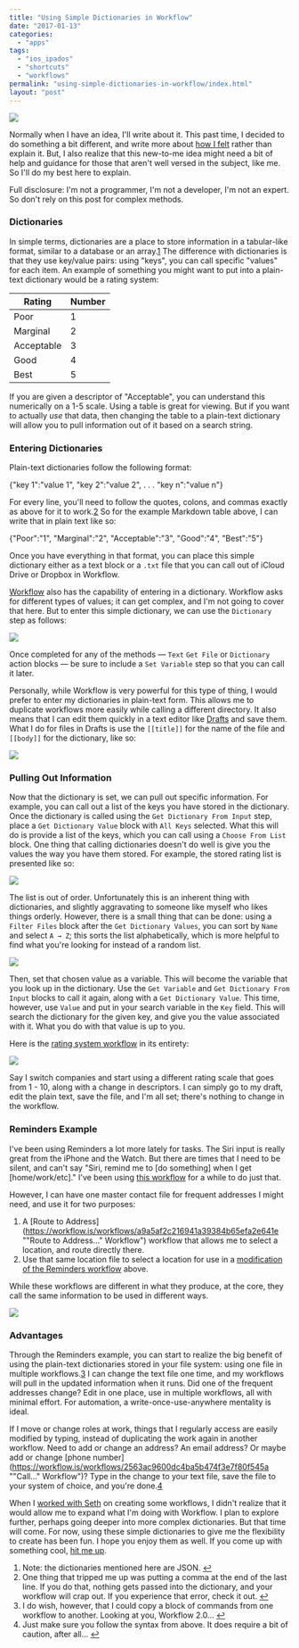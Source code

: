 ```yaml
---
title: "Using Simple Dictionaries in Workflow"
date: "2017-01-13"
categories: 
  - "apps"
tags: 
  - "ios_ipados"
  - "shortcuts"
  - "workflows"
permalink: "using-simple-dictionaries-in-workflow/index.html"
layout: "post"
---
```


[![](/images/Workflow-Array-Feature.jpeg)](https://www.nahumck.me/wp-content/uploads/2017/01/Workflow-Array-Feature.jpeg)

Normally when I have an idea, I'll write about it. This past time, I decided to do something a bit different, and write more about [how I felt](https://www.nahumck.me/gaining-experience/ "Gaining Experience") rather than explain it. But, I also realize that this new-to-me idea might need a bit of help and guidance for those that aren't well versed in the subject, like me. So I'll do my best here to explain.

Full disclosure: I'm not a programmer, I'm not a developer, I'm not an expert. So don't rely on this post for complex methods.

### Dictionaries

In simple terms, dictionaries are a place to store information in a tabular-like format, similar to a database or an array.[1](#fn1) The difference with dictionaries is that they use key/value pairs: using "keys", you can call specific "values" for each item. An example of something you might want to put into a plain-text dictionary would be a rating system:

  
| Rating | Number |
| --- | --- |
| Poor | 1 |
| Marginal | 2 |
| Acceptable | 3 |
| Good | 4 |
| Best | 5 |

If you are given a descriptor of "Acceptable", you can understand this numerically on a 1-5 scale. Using a table is great for viewing. But if you want to actually _use_ that data, then changing the table to a plain-text dictionary will allow you to pull information out of it based on a search string.

### Entering Dictionaries

Plain-text dictionaries follow the following format:

{"key 1":"value 1",
"key 2":"value 2",
.
.
.
"key n":"value n"}

For every line, you'll need to follow the quotes, colons, and commas exactly as above for it to work.[2](#fn2) So for the example Markdown table above, I can write that in plain text like so:

{"Poor":"1",
"Marginal":"2",
"Acceptable":"3",
"Good":"4",
"Best":"5"}

Once you have everything in that format, you can place this simple dictionary either as a text block or a `.txt` file that you can call out of iCloud Drive or Dropbox in Workflow.

[Workflow](https://geo.itunes.apple.com/us/app/workflow-powerful-automation/id915249334?mt=8&uo=4&at=1001l4VZ&ct=ntwitter "Workflow on the App Store") also has the capability of entering in a dictionary. Workflow asks for different types of values; it can get complex, and I'm not going to cover that here. But to enter this simple dictionary, we can use the `Dictionary` step as follows:

![](/images/Workflow-Dictionary-Input.jpeg)

Once completed for any of the methods — `Text` `Get File` or `Dictionary` action blocks — be sure to include a `Set Variable` step so that you can call it later.

Personally, while Workflow is very powerful for this type of thing, I would prefer to enter my dictionaries in plain-text form. This allows me to duplicate workflows more easily while calling a different directory. It also means that I can edit them quickly in a text editor like [Drafts](https://geo.itunes.apple.com/us/app/drafts-quickly-capture-notes/id905337691?mt=8&uo=4&at=1001l4VZ&ct=ntwitter "Drafts on the App Store") and save them. What I do for files in Drafts is use the `[[title]]` for the name of the file and `[[body]]` for the dictionary, like so:

![](/images/Workflow-Drafts-Array-Entry.jpeg)

### Pulling Out Information

Now that the dictionary is set, we can pull out specific information. For example, you can call out a list of the keys you have stored in the dictionary. Once the dictionary is called using the `Get Dictionary From Input` step, place a `Get Dictionary Value` block with `All Keys` selected. What this will do is provide a list of the keys, which you can call using a `Choose From List` block. One thing that calling dictionaries doesn't do well is give you the values the way you have them stored. For example, the stored rating list is presented like so:

![](/images/Rating-System-List.jpeg)

The list is out of order. Unfortunately this is an inherent thing with dictionaries, and slightly aggravating to someone like myself who likes things orderly. However, there is a small thing that can be done: using a `Filter Files` block after the `Get Dictionary Values`, you can sort by `Name` and select `A → Z`; this sorts the list alphabetically, which is more helpful to find what you're looking for instead of a random list.

![](/images/Filter-Files-Block-Sort.jpeg)

Then, set that chosen value as a variable. This will become the variable that you look up in the dictionary. Use the `Get Variable` and `Get Dictionary From Input` blocks to call it again, along with a `Get Dictionary Value`. This time, however, use `Value` and put in your search variable in the `Key` field. This will search the dictionary for the given key, and give you the value associated with it. What you do with that value is up to you.

Here is the [rating system workflow](https://workflow.is/workflows/6b946072d5244ec7b985bc7aa93034b3 "Rating System Workflow") in its entirety:

![](/images/Rating-System-Workflow.jpeg)

Say I switch companies and start using a different rating scale that goes from 1 - 10, along with a change in descriptors. I can simply go to my draft, edit the plain text, save the file, and I'm all set; there's nothing to change in the workflow.

### Reminders Example

I've been using Reminders a lot more lately for tasks. The Siri input is really great from the iPhone and the Watch. But there are times that I need to be silent, and can't say "Siri, remind me to \[do something\] when I get \[home/work/etc\]." I've been using [this workflow](https://workflow.is/workflows/b7231e76075d4899afa4ae31753275f4 "Reminder workflow") for a while to do just that.

However, I can have one master contact file for frequent addresses I might need, and use it for two purposes:

1. A [Route to Address](https://workflow.is/workflows/a9a5af2c216941a39384b65efa2e641e ""Route to Address…" Workflow") workflow that allows me to select a location, and route directly there.
2. Use that same location file to select a location for use in a [modification of the Reminders workflow](https://workflow.is/workflows/d70f116c25364396b6e83b70bb78ed65 "Reminders") above.

While these workflows are different in what they produce, at the core, they call the same information to be used in different ways.

![](/images/Address-Array-Workflows.jpeg)

### Advantages

Through the Reminders example, you can start to realize the big benefit of using the plain-text dictionaries stored in your file system: using one file in multiple workflows.[3](#fn3) I can change the text file one time, and my workflows will pull in the updated information when it runs. Did one of the frequent addresses change? Edit in one place, use in multiple workflows, all with minimal effort. For automation, a write-once-use-anywhere mentality is ideal.

If I move or change roles at work, things that I regularly access are easily modified by typing, instead of duplicating the work again in another workflow. Need to add or change an address? An email address? Or maybe add or change [phone number](https://workflow.is/workflows/2563ac9600dc4ba5b474f3e7f80f545a ""Call…" Workflow")? Type in the change to your text file, save the file to your system of choice, and you're done.[4](#fn4)

When I [worked with Seth](http://sethclifford.me/2017/01/using-drafts-and-workflow-as-a-clipboard-manager/ "Using Drafts and Workflow as a Clipboard Manager") on creating some workflows, I didn't realize that it would allow me to expand what I'm doing with Workflow. I plan to explore further, perhaps going deeper into more complex dictionaries. But that time will come. For now, using these simple dictionaries to give me the flexibility to create has been fun. I hope you enjoy them as well. If you come up with something cool, [hit me up](mailto:tim@nahumck.me).

1. Note: the dictionaries mentioned here are JSON. [↩](#ffn1)
2. One thing that tripped me up was putting a comma at the end of the last line. If you do that, nothing gets passed into the dictionary, and your workflow will crap out. If you experience that error, check it out. [↩](#ffn2)
3. I do wish, however, that I could copy a block of commands from one workflow to another. Looking at you, Workflow 2.0… [↩](#ffn3)
4. Just make sure you follow the syntax from above. It does require a bit of caution, after all… [↩](#ffn4)
